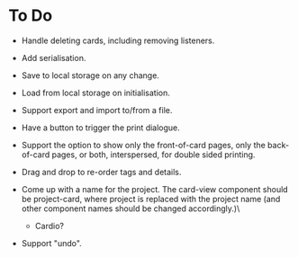 # To Do

- Handle deleting cards, including removing listeners.
- Add serialisation.
- Save to local storage on any change.
- Load from local storage on initialisation.
- Support export and import to/from a file.
- Have a button to trigger the print dialogue.
- Support the option to show only the front-of-card pages, only the back-of-card pages, or both, interspersed, for double sided printing.
- Drag and drop to re-order tags and details.
- Come up with a name for the project. The card-view component should be project-card, where project is replaced with the project name (and other component names should be changed accordingly.)\
  - Cardio?

- Support "undo".